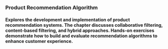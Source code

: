 ### Product Recommendation Algorithm
#### Explores the development and implementation of product recommendation systems. The chapter discusses collaborative filtering, content-based filtering, and hybrid approaches. Hands-on exercises demonstrate how to build and evaluate recommendation algorithms to enhance customer experience.